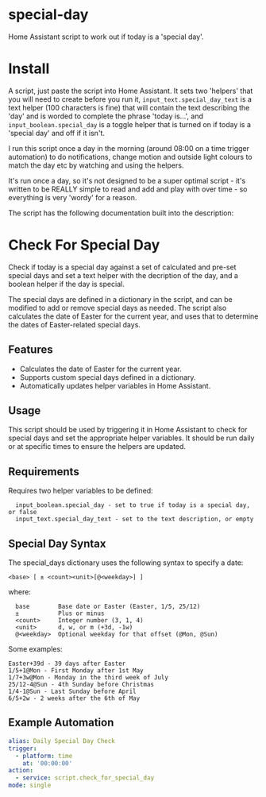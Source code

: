 # special-day
Home Assistant script to work out if today is a 'special day'.
# Install
A script, just paste the script into Home Assistant. It sets two 'helpers' that you will need to create before you run it, `input_text.special_day_text` is a text helper (100 characters is fine) that will contain the text describing the 'day' and is worded to complete the phrase 'today is...', and `input_boolean.special_day` is a toggle helper that is turned on if today is a 'special day' and off if it isn't.

I run this script once a day in the morning (around 08:00 on a time trigger automation) to do notifications, change motion and outside light colours to match the day etc by watching and using the helpers.

It's run once a day, so it's not designed to be a super optimal script - it's written to be REALLY simple to read and add and play with over time - so everything is very 'wordy' for a reason.

The script has the following documentation built into the description:

  # Check For Special Day

  Check if today is a special day against a set of calculated and pre-set
  special days and set a text helper with the decription of the day, and
  a boolean helper if the day is special.

  The special days are defined in a dictionary in the script, and can be
  modified to add or remove special days as needed. The script also
  calculates the date of Easter for the current year, and uses that to
  determine the dates of Easter-related special days.

  ## Features

  - Calculates the date of Easter for the current year.
  - Supports custom special days defined in a dictionary.
  - Automatically updates helper variables in Home Assistant.

  ## Usage

  This script should be used by triggering it in Home Assistant to check
  for special days and set the appropriate helper variables.
  It should be run daily or at specific times to ensure the helpers are updated.

  ## Requirements

  Requires two helper variables to be defined:
  ```
    input_boolean.special_day - set to true if today is a special day, or false
    input_text.special_day_text - set to the text description, or empty
  ```

  ## Special Day Syntax

  The special_days dictionary uses the following syntax to specify a date:
  ```
  <base> [ ± <count><unit>[@<weekday>] ]
  ```
  where:
  ```
    base        Base date or Easter (Easter, 1/5, 25/12)
    ±           Plus or minus
    <count>     Integer number (3, 1, 4)
    <unit>      d, w, or m (+3d, -1w)
    @<weekday>  Optional weekday for that offset (@Mon, @Sun)
  ```

  Some examples:
  ```
  Easter+39d - 39 days after Easter
  1/5+1@Mon - First Monday after 1st May
  1/7+3w@Mon - Monday in the third week of July
  25/12-4@Sun - 4th Sunday before Christmas
  1/4-1@Sun - Last Sunday before April
  6/5+2w - 2 weeks after the 6th of May
  ```

  ## Example Automation

  ```yaml
  alias: Daily Special Day Check
  trigger:
    - platform: time
      at: '00:00:00'
  action:
    - service: script.check_for_special_day
  mode: single
  ``` 
